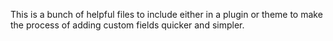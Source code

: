 This is a bunch of helpful files to include either in a plugin or theme to make the process of adding custom fields quicker and simpler.